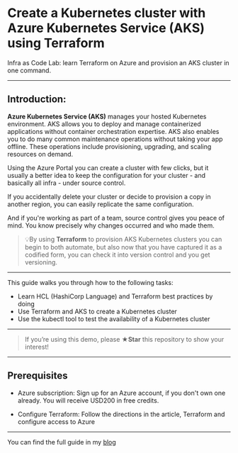 # Create a Kubernetes cluster with Azure Kubernetes Service (AKS) using Terraform
Infra as Code Lab: learn Terraform on Azure and provision an AKS cluster in one command.

-----

## Introduction: 

**Azure Kubernetes Service (AKS)** manages your hosted Kubernetes environment.
AKS allows you to deploy and manage containerized applications without container orchestration expertise. AKS also enables you to do many common maintenance operations without taking your app offline. These operations include provisioning, upgrading, and scaling resources on demand.

Using the Azure Portal you can create a cluster with few clicks, but it usually a better idea to keep the configuration for your cluster - and basically all infra - under source control.

If you accidentally delete your cluster or decide to provision a copy in another region, you can  easily replicate the same configuration.

And if you're working as part of a team, source control gives you peace of mind. You know precisely why changes occurred and who made them.

> 💡By using **Terraform** to provision AKS Kubernetes clusters you can begin to both automate, but also now that you have captured it as a codified form, you can check it into version control and you get versioning.

-----

This guide walks you through how to the following tasks:

* Learn HCL (HashiCorp Language) and Terraform best practices by doing 
* Use Terraform and AKS to create a Kubernetes cluster
* Use the kubectl tool to test the availability of a Kubernetes cluster

-----

> If you’re using this demo, please **★Star** this repository to show your interest!

-----

## Prerequisites

* Azure subscription: Sign up for an Azure account, if you don't own one already. You will receive USD200 in free credits.

* Configure Terraform: Follow the directions in the article, Terraform and configure access to Azure

-----

You can find the full guide in my [blog](http://aymen-segni.com/index.php/2019/12/24/create-a-kubernetes-cluster-with-azure-aks-using-terraform/) 
